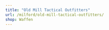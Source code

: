 ```yaml
---
title: "Old Mill Tactical Outfitters"
url: /milford/old-mill-tactical-outfitters/
shop: Waffen
---
```


